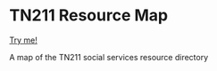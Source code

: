 # TN211 Resource Map
[Try me!](https://aton.al/tn211)

A map of the TN211 social services resource directory
